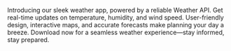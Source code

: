 
Introducing our sleek weather app, powered by a reliable Weather API. Get real-time updates on temperature, humidity, and wind speed. User-friendly design, interactive maps, and accurate forecasts make planning your day a breeze. Download now for a seamless weather experience—stay informed, stay prepared.
